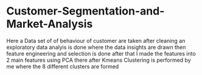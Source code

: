 # Customer-Segmentation-and-Market-Analysis
Here a Data set of of behaviour of customer are taken after cleaning an exploratory data analyis is done where the data insights are drawn then feature engineering and selection is done after that I made the features into 2 main features using PCA there after Kmeans Clustering is performed by me where the 8 different clusters are formed
